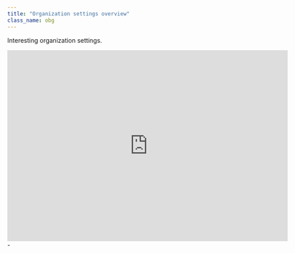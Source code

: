 ```yaml
---
title: "Organization settings overview"
class_name: obg
---
```


Interesting organization settings.

<iframe src="https://player.vimeo.com/video/236066250" width="640" height="436" frameborder="0" webkitallowfullscreen mozallowfullscreen allowfullscreen></iframe>-

